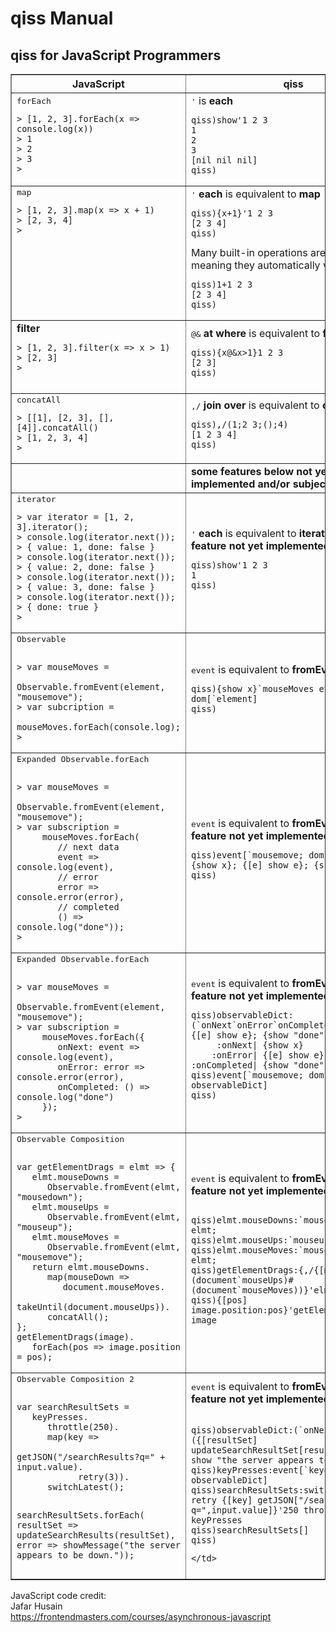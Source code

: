 qiss Manual
=========


qiss for JavaScript Programmers
--------------


<table border=1>
<tr>
	<th>JavaScript</th>
	<th>qiss</th>
</tr>
<tr>
	<td>
		<a name="forEach"/>
		<tt>forEach</tt> <b></b>
<pre><code>> [1, 2, 3].forEach(x => console.log(x))
> 1
> 2
> 3
>
</code></pre>
	</td>
	<td>
		<tt>'</tt> is <b>each</b>
<pre><code>qiss)show'1 2 3
1
2
3
[nil nil nil]
qiss)
</pre></code>
	</td>
</tr>
<tr>
	<td valign="top">
		<a name="map"/>
		<tt>map</tt> <b></b>
<pre><code>> [1, 2, 3].map(x => x + 1)
> [2, 3, 4]
>
</code></pre>
	</td>
	<td>
		<tt>'</tt> <b>each</b> is equivalent to <b>map</b>
<pre><code>qiss){x+1}'1 2 3
[2 3 4]
qiss)
</code></pre>
		Many built-in operations are <i>atomic</i>, meaning they automatically vectorize:
<pre><code>qiss)1+1 2 3
[2 3 4]
qiss)
</code></pre>
	</td>
</tr>
<tr>
	<td>
		<a name="filter"/>
		<tt></tt> <b>filter</b>
<pre><code>> [1, 2, 3].filter(x => x > 1)
> [2, 3]
>
	</td>
	<td>
		<tt>@&</tt> <b>at where</b> is equivalent to <b>filter</b>
<pre><code>qiss){x@&x>1}1 2 3
[2 3]
qiss)</code></pre>
	</td>
</tr>
<tr>
	<td>
		<a name="concatAll"/>
		<tt>concatAll</tt>  <b></b>
<pre><code>> [[1], [2, 3], [], [4]].concatAll()
> [1, 2, 3, 4]
>
</code></pre>
	</td>
	<td>
		<tt>,/</tt> <b>join over</b> is equivalent to <b>concatAll</b>
<pre><code>qiss),/(1;2 3;();4)
[1 2 3 4]
qiss)</code></pre>
	</td>
</tr>

<tr>
    <td>
       <b></b>
    </td>
    <td>
       <b>some features below not yet implemented and/or subject to change</b>
    </td>
</tr>

<tr>
	<td>
		<a name="iterator"/>
		<tt>iterator</tt>  <b></b>
<pre><code>> var iterator = [1, 2, 3].iterator();
> console.log(iterator.next());
> { value: 1, done: false }
> console.log(iterator.next());
> { value: 2, done: false }
> console.log(iterator.next());
> { value: 3, done: false }
> console.log(iterator.next());
> { done: true }
> 
</code></pre>
	</td>
	<td>
		<tt>'</tt> <b>each</b> is equivalent to <b>iterator</b>  <b>TODO - feature not yet implemented </b>
<pre><code>qiss)show'1 2 3
1
qiss)</code></pre>
	</td>
</tr>


<tr>
	<td>
		<a name="Observable"/>
		<tt>Observable</tt>  <b></b>
<pre><code>
> var mouseMoves = 
     Observable.fromEvent(element, "mousemove");
> var subcription = 
     mouseMoves.forEach(console.log);
> 
</code></pre>
	</td>
	<td>
		<tt>event</tt> <b></b> is equivalent to <b>fromEvent</b>  
<pre><code>qiss){show x}`mouseMoves event dom[`element] 
qiss)</code></pre>
	</td>
</tr>


<tr>
	<td>
		<a name="Observable"/>
		<tt>Expanded Observable.forEach</tt>  <b></b>
<pre><code>
> var mouseMoves = 
     Observable.fromEvent(element, "mousemove");
> var subscription = 
     mouseMoves.forEach(
        // next data
        event => console.log(event),
        // error
        error => console.error(error),
        // completed
        () => console.log("done"));
> 
</code></pre>
	</td>
	<td>
		<tt>event</tt> <b></b> is equivalent to <b>fromEvent</b> <b><b><b>TODO - feature not yet implemented </b> </b> </b>
<pre><code>qiss)event[`mousemove; dom[`element]; {show x}; {[e] show e}; {show "done"}] 
qiss)</code></pre>
	</td>
</tr>


<tr>
	<td>
		<a name="Observable"/>
		<tt>Expanded Observable.forEach</tt>  <b></b>
<pre><code>
> var mouseMoves = 
     Observable.fromEvent(element, "mousemove");
> var subscription = 
     mouseMoves.forEach({
        onNext: event => console.log(event),
        onError: error => console.error(error),
        onCompleted: () => console.log("done")
     });
> 
</code></pre>
	</td>
	<td>
		<tt>event</tt> <b></b> is equivalent to <b>fromEvent</b> <b>TODO - feature not yet implemented </b>
<pre><code>qiss)observableDict:(`onNext`onError`onCompleted)!({show x}; {[e] show e}; {show "done"})
     :onNext| {show x}
    :onError| {[e] show e}
:onCompleted| {show "done"}
qiss)event[`mousemove; dom[`element]; observableDict] 
qiss)</code></pre>
	</td>
</tr>

<tr>
	<td>
		<a name="Observable Composition"/>
		<tt>Observable Composition</tt>  <b></b>
<pre><code>
var getElementDrags = elmt => {
   elmt.mouseDowns = 
      Observable.fromEvent(elmt, "mousedown");
   elmt.mouseUps = 
      Observable.fromEvent(elmt, "mouseup");
   elmt.mouseMoves = 
      Observable.fromEvent(elmt, "mousemove");
   return elmt.mouseDowns.
      map(mouseDown =>
         document.mouseMoves.
            takeUntil(document.mouseUps)).
      concatAll();
};
getElementDrags(image).
   forEach(pos => image.position = pos);
</code></pre>
	</td>
	<td>
		<tt>event</tt> <b></b> is equivalent to <b>fromEvent</b> <b>TODO - feature not yet implemented </b>
<pre><code>
qiss)elmt.mouseDowns:`mousedown event elmt;
qiss)elmt.mouseUps:`mouseup event elmt;
qiss)elmt.mouseMoves:`mousemove event elmt;
qiss)getElementDrags:{,/{[mouseDown] (document`mouseUps)#(document`mouseMoves))}'elmt.mouseDowns} 
qiss){[pos] image.position:pos}'getElementDrags image
</code></pre>
	</td>
</tr>


<tr>
	<td>
		<a name="Observable Composition 2"/>
		<tt>Observable Composition 2</tt>  <b></b>
<pre><code>
var searchResultSets = 
   keyPresses.
      throttle(250).
      map(key =>
         getJSON("/searchResults?q=" + input.value).
            retry(3)).
      switchLatest();
      
searchResultSets.forEach(
   resultSet => updateSearchResults(resultSet),
   error => showMessage("the server appears to be down."));
</code></pre>
	</td>
	<td>
		<tt>event</tt> <b></b> is equivalent to <b>fromEvent</b> <b>TODO - feature not yet implemented </b>
<pre><code>
qiss)observableDict:(`onNext`onError)!({[resultSet] updateSearchResultSet[resultSet]}; {[e] show "the server appears to be down."})
qiss)keyPresses:event[`keydown; elmt; observableDict]
qiss)searchResultSets:switchLatest 3 retry {[key] getJSON["/searchResults?q=",input.value]}'250 throttle keyPresses
qiss)searchResultSets[]
qiss)
</code></pre>
	</td>
</tr>


</table>

JavaScript code credit: </br>
Jafar Husain </br>
https://frontendmasters.com/courses/asynchronous-javascript